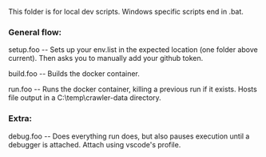 This folder is for local dev scripts. Windows specific scripts end in .bat.

### General flow:

setup.foo -- Sets up your env.list in the expected location (one folder above current). Then asks you to manually add your github token.

build.foo -- Builds the docker container.

run.foo -- Runs the docker container, killing a previous run if it exists. Hosts file output in a C:\temp\crawler-data directory.

### Extra:

debug.foo -- Does everything run does, but also pauses execution until a debugger is attached. Attach using vscode's profile.